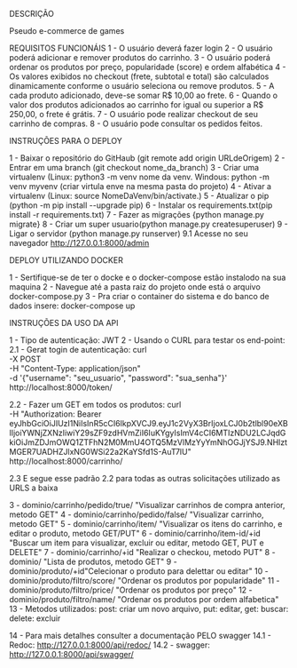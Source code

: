 DESCRIÇÃO

Pseudo e-commerce de games

REQUISITOS FUNCIONÁIS
1 - O usuário deverá fazer login
2 - O usuário poderá adicionar e remover produtos do carrinho.
3 - O usuário poderá ordenar os produtos por preço, popularidade (score) e ordem alfabética
4 - Os valores exibidos no checkout (frete, subtotal e total) são calculados dinamicamente conforme o usuário seleciona ou remove produtos.
5 - A cada produto adicionado, deve-se somar R$ 10,00 ao frete.
6 - Quando o valor dos produtos adicionados ao carrinho for igual ou superior a R$ 250,00, o frete é grátis.
7 - O usuário pode realizar checkout de seu carrinho de compras.
8 - O usuário pode consultar os pedidos feitos.



INSTRUÇÕES PARA O DEPLOY

1 - Baixar o repositório do GitHaub (git remote add origin URLdeOrigem)
2 - Entrar em uma branch (git checkout nome_da_branch)
3 - Criar uma virtualenv (Linux:  python3 -m  venv  nome da venv.   Windous: python -m venv myvenv (criar virtula enve na mesma pasta do projeto)
4 - Ativar a virtualenv (Linux: source NomeDaVenv/bin/activate.)
5 - Atualizar o pip (python -m pip install --upgrade pip)
6 - Instalar os requirements.txt(pip install -r requirements.txt)
7 - Fazer as migrações {python manage.py migrate}
8 - Criar um super usuario(python manage.py createsuperuser)
9 - Ligar o servidor (python manage.py runserver)
9.1 Acesse no seu navegador http://127.0.0.1:8000/admin 

DEPLOY UTILIZANDO DOCKER

1 - Sertifique-se de ter o docke e o docker-compose estão instalodo na sua maquina
2 - Navegue até a pasta raiz do projeto onde está o arquivo docker-compose.py
3 - Pra criar o container do sistema e do banco de dados insere: docker-compose up

INSTRUÇÕES DA USO DA API

1 - Tipo de autenticação: JWT
2 - Usando o CURL para testar os end-point:
2.1 - Gerat togin de autenticação:
curl \
  -X POST \
  -H "Content-Type: application/json" \
  -d '{"username": "seu_usuario", "password": "sua_senha"}' \
  http://localhost:8000/token/

2.2 - Fazer um GET em todos os produtos:
    curl \
  -H "Authorization: Bearer eyJhbGciOiJIUzI1NiIsInR5cCI6IkpXVCJ9.eyJ1c2VyX3BrIjoxLCJ0b2tlbl90eXBlIjoiYWNjZXNzIiwiY29sZF9zdHVmZiI6IuKYgyIsImV4cCI6MTIzNDU2LCJqdGkiOiJmZDJmOWQ1ZTFhN2M0MmU4OTQ5MzVlMzYyYmNhOGJjYSJ9.NHlztMGER7UADHZJlxNG0WSi22a2KaYSfd1S-AuT7lU" \
  http://localhost:8000/carrinho/

2.3 E segue esse padrão 2.2 para todas as outras solicitações utilizado as URLS a baixa

3 - dominio/carrinho/pedido/true/ "Visualizar carrinhos de compra anterior, metodo GET"
4 - dominio/carrinho/pedido/false/ "Visualizar carrinho,  metodo GET"
5 - dominio/carrinho/item/ "Visualizar os itens do carrinho, e editar o produto, metodo GET/PUT"
6 - dominio/carrinho/item-id/+id "Buscar um item para visualizar, excluir ou editar, metodo GET, PUT e DELETE"
7 - dominio/carrinho/+id "Realizar o checkou, metodo PUT"
8 - dominio/ "Lista de produtos, metodo GET"
9 - dominio/produto/+id"Celecionar o produto para delettar ou editar"
10 - dominio/produto/filtro/score/ "Ordenar os produtos por popularidade"
11 - dominio/produto/filtro/price/ "Ordenar os produtos por preço"
12 - dominio/produto/filtro/name/ "Ordenar os produtos por ordem alfabetica"
13 - Metodos utilizados: post: criar um novo arquivo, put: editar, get: buscar: delete: excluir

14 - Para mais detalhes consulter a documentação PELO swagger
14.1 - Redoc: http://127.0.0.1:8000/api/redoc/
14.2 - swagger: http://127.0.0.1:8000/api/swagger/